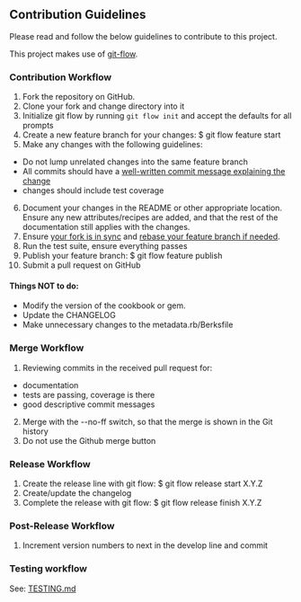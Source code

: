 ## Contribution Guidelines

Please read and follow the below guidelines to contribute to this project.

This project makes use of [git-flow](https://github.com/nvie/gitflow).

### Contribution Workflow

1. Fork the repository on GitHub.
2. Clone your fork and change directory into it
3. Initialize git flow by running ```git flow init``` and accept the defaults for all prompts
4. Create a new feature branch for your changes:
     $ git flow feature start <name-of-feature>
5. Make any changes with the following guidelines:
  - Do not lump unrelated changes into the same feature branch
  - All commits should have a [well-written commit message explaining the change](http://chris.beams.io/posts/git-commit/)  
  - changes should include test coverage
6. Document your changes in the README or other appropriate location. Ensure any new attributes/recipes are added, and that the rest of the documentation still applies with the changes.
7. Ensure [your fork is in sync](https://help.github.com/articles/syncing-a-fork/) and [rebase your feature branch if needed](https://github.com/sevntu-checkstyle/sevntu.checkstyle/wiki/Development-workflow-with-Git:-Fork,-Branching,-Commits,-and-Pull-Request).
8. Run the test suite, ensure everything passes
9. Publish your feature branch:
     $ git flow feature publish <name-of-feature>
10. Submit a pull request on GitHub

#### Things NOT to do:
- Modify the version of the cookbook or gem.
- Update the CHANGELOG
- Make unnecessary changes to the metadata.rb/Berksfile

### Merge Workflow

1. Reviewing commits in the received pull request for:
  - documentation
  - tests are passing, coverage is there
  - good descriptive commit messages
2. Merge with the --no-ff switch, so that the merge is shown in the Git history
3. Do not use the Github merge button

### Release Workflow

1. Create the release line with git flow:
     $ git flow release start X.Y.Z
2. Create/update the changelog
3. Complete the release with git flow:
     $ git flow release finish X.Y.Z

### Post-Release Workflow

1. Increment version numbers to next in the develop line and commit

### Testing workflow

See: [TESTING.md](https://github.com/PaytmLabs/masala_netservices/blob/develop/TESTING.md)

